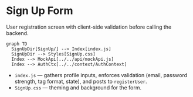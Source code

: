 # Sign Up Form

User registration screen with client-side validation before calling the backend.

```mermaid
graph TD
  SignUpDir[SignUp/] --> Index[index.js]
  SignUpDir --> Styles[SignUp.css]
  Index --> MockApi[../../api/mockApi.js]
  Index --> AuthCtx[../../context/AuthContext]
```

- `index.js` — gathers profile inputs, enforces validation (email, password strength, tag format, state), and posts to `registerUser`.
- `SignUp.css` — theming and background for the form.
